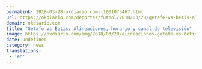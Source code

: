 ```yaml
---
permalink: 2018-03-28-okdiario.com--1001075467.html
url: https://okdiario.com/deportes/futbol/2018/03/28/getafe-vs-betis-alineaciones-horario-canal-tv-2038399
domain: okdiario.com
title: "Getafe vs Betis: Alineaciones, horario y canal de televisión"
image: https://okdiario.com/img/2018/03/28/alineaciones-getafe-vs-betis-liga-santander.jpg
date: undefined
category: news
translations: 
 - 'en'
---
```


